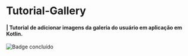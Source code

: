 # Tutorial-Gallery
#### | Tutorial de adicionar imagens da galeria do usuário em aplicação em Kotlin.

![Badge concluído](http://img.shields.io/static/v1?label=STATUS&message=CONCLUDED&color=524180&style=for-the-badge)
